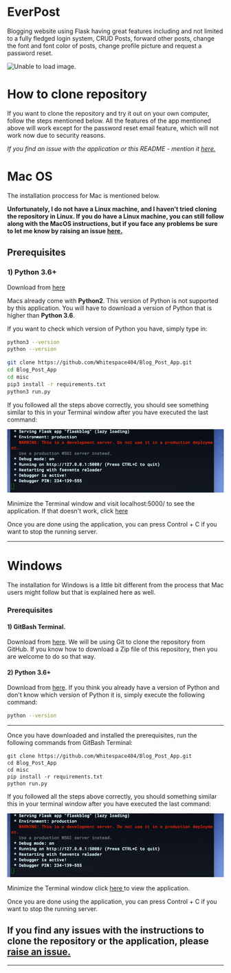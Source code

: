 # EverPost
Blogging website using Flask having great features including and not limited to a fully fledged login system, CRUD Posts, forward other posts, change the font and font color of posts, change profile picture and request a password reset.

![Unable to load image.](https://cdn.pixabay.com/photo/2015/01/20/12/51/imac-605421_960_720.jpg)

# **How to clone repository**

If you want to clone the repository and try it 
out on your own computer, follow the steps 
mentioned below. All the features of the app mentioned 
above will work except for the password reset email feature, which
will not work now due to security reasons. 

_If you find an issue with the application or this README - mention it [here.](https://github.com/Whitespace404/EverPost/issues/new)_


# Mac OS 
The installation proccess for Mac is mentioned below.

**Unfortunately, I do not have a Linux machine, and I haven't tried cloning the repository in Linux.
If you do have a Linux machine, you can still follow along with the MacOS instructions, but if you
face any problems be sure to let me know by raising an issue [here.](https://github.com/Whitespace404/EverPost/issues/new)**

## Prerequisites

### 1) Python 3.6+
Download from [here](https://www.python.org/)

Macs already come with **Python2**. This version of Python is not supported by this application.
You will have to download a version of Python that is higher than __Python 3.6__. 

If you want to check which version of Python you have, simply type in:

```bash
python3 --version
python --version
```

```bash
git clone https://github.com/Whitespace404/Blog_Post_App.git
cd Blog_Post_App
cd misc
pip3 install -r requirements.txt 
python3 run.py
```

If you followed all the steps above correctly,
you should see something similar to this in your Terminal 
window after you have executed the last command:
  
<img src="readme-img/success.png">

Minimize the Terminal window and visit localhost:5000/ to see the application. If that doesn't work, click 
<a href="http://127.0.0.1:5000/">here
</a>

Once you are done using the application, you can press Control + C if you want to stop the running server.

---
# Windows
The installation for Windows is a little
bit different from the process that Mac users might follow
but that is explained here as well.
### Prerequisites

#### 1) GitBash Terminal.
Download from [here](https://git-scm.com/downloads).
We will be using Git to clone the repository 
from GitHub. If you know how to download a Zip file
of this repository, then you are welcome to do so that way.

#### 2) Python 3.6+
Download from [here](https://www.python.org/).
If you think you already have a version of Python and don't know which version of Python it is, simply execute the following command:
```bash
python --version
```

---

Once you have downloaded and installed the prerequisites, run the following commands from GitBash Terminal:

```
git clone https://github.com/Whitespace404/Blog_Post_App.git
cd Blog_Post_App
cd misc
pip install -r requirements.txt 
python run.py
```
  
If you followed all the steps above correctly,
you should something similar this in your terminal 
window after you have executed the last command:

<img src="readme-img/success.png">


Minimize the Terminal window click 
<a href="http://127.0.0.1:5000/">here 
</a> to view the application.

Once you are done using the application, you can press Control + C if you want to stop the running server.

## If you find any issues with the instructions to clone the repository or the application, please <a href="https://github.com/Whitespace404/EverPost/issues/new">raise an issue.</a>

---
